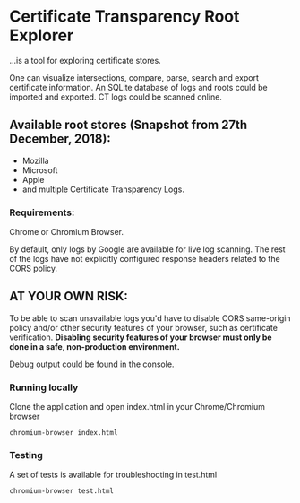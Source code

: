 # Certificate Transparency Root Explorer

...is a tool for exploring certificate stores.

One can visualize intersections, compare, parse, search and export certificate information.
An SQLite database of logs and roots could be imported and exported.
CT logs could be scanned online.

## Available root stores (Snapshot from 27th December, 2018):
- Mozilla
- Microsoft
- Apple
- and multiple Certificate Transparency Logs.

### Requirements:
Chrome or Chromium Browser.

By default, only logs by Google are available for live log scanning. The rest of the logs have not explicitly configured response headers related to the CORS policy.

## AT YOUR OWN RISK:
To be able to scan unavailable logs you'd have to disable CORS same-origin policy and/or other security features of your browser, such as certificate verification. **Disabling security features of your browser must only be done in a safe, non-production environment.**

Debug output could be found in the console.

### Running locally
Clone the application and open index.html in your Chrome/Chromium browser
```
chromium-browser index.html
```

### Testing
A set of tests is available for troubleshooting in test.html
```
chromium-browser test.html
```
